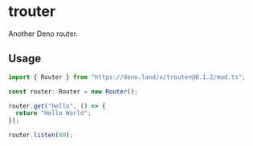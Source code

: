# trouter
Another Deno router.
## Usage

```ts
import { Router } from "https://deno.land/x/trouter@0.1.2/mod.ts";

const router: Router = new Router();

router.get("hello", () => {
  return "Hello World";
});

router.listen(80);
```
